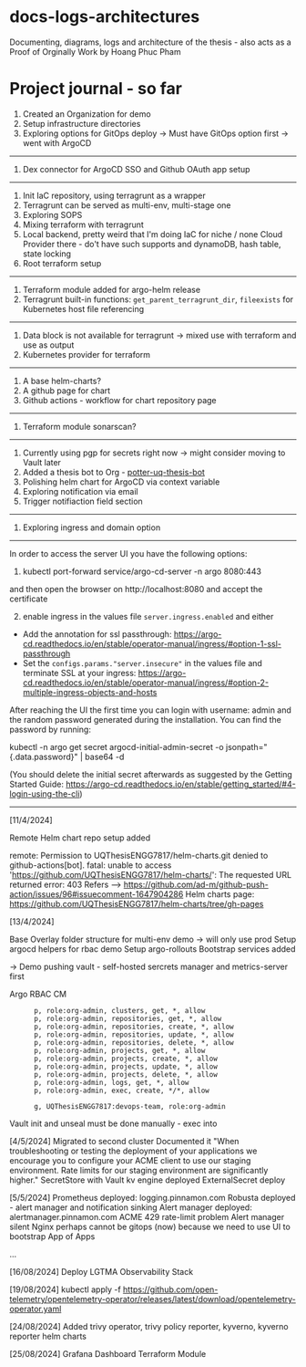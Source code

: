 # docs-logs-architectures
Documenting, diagrams, logs and architecture of the thesis - also acts as a Proof of Orginally Work by Hoang Phuc Pham
# Project journal - so far
1. Created an Organization for demo
2. Setup infrastructure directories
3. Exploring options for GitOps deploy -> Must have GitOps option first -> went with ArgoCD
---
1. Dex connector for ArgoCD SSO and Github OAuth app setup
---
1. Init IaC repository, using terragrunt as a wrapper
2. Terragrunt can be served as multi-env, multi-stage one
3. Exploring SOPS
4. Mixing terraform with terragrunt
5. Local backend, pretty weird that I'm doing IaC for niche / none Cloud Provider there - do't have such supports and dynamoDB, hash table, state locking
6. Root terraform setup
---
1. Terraform module added for argo-helm release
2. Terragrunt built-in functions: `get_parent_terragrunt_dir`, `fileexists` for Kubernetes host file referencing
---
1. Data block is not available for terragrunt -> mixed use with terraform and use as output
2. Kubernetes provider for terraform
---
1. A base helm-charts?
2. A github page for chart
3. Github actions - workflow for chart repository page
---
1. Terraform module sonarscan?
---
1. Currently using pgp for secrets right now -> might consider moving to Vault later
2. Added a thesis bot to Org -  [potter-uq-thesis-bot](https://github.com/potter-uq-thesis-bot)
3. Polishing helm chart for ArgoCD via context variable
4. Exploring notification via email
5. Trigger notifiaction field section
---
1. Exploring ingress and domain option
---

In order to access the server UI you have the following options:

1. kubectl port-forward service/argo-cd-server -n argo 8080:443

and then open the browser on http://localhost:8080 and accept the certificate

2. enable ingress in the values file `server.ingress.enabled` and either
- Add the annotation for ssl passthrough: https://argo-cd.readthedocs.io/en/stable/operator-manual/ingress/#option-1-ssl-passthrough
- Set the `configs.params."server.insecure"` in the values file and terminate SSL at your ingress: https://argo-cd.readthedocs.io/en/stable/operator-manual/ingress/#option-2-multiple-ingress-objects-and-hosts


After reaching the UI the first time you can login with username: admin and the random password generated during the installation. You can find the password by running:

kubectl -n argo get secret argocd-initial-admin-secret -o jsonpath="{.data.password}" | base64 -d

(You should delete the initial secret afterwards as suggested by the Getting Started Guide: https://argo-cd.readthedocs.io/en/stable/getting_started/#4-login-using-the-cli)


---
[11/4/2024]

Remote Helm chart repo setup added

remote: Permission to UQThesisENGG7817/helm-charts.git denied to github-actions[bot].
fatal: unable to access 'https://github.com/UQThesisENGG7817/helm-charts/': The requested URL returned error: 403
Refers --> https://github.com/ad-m/github-push-action/issues/96#issuecomment-1647904286
Helm charts page: https://github.com/UQThesisENGG7817/helm-charts/tree/gh-pages

[13/4/2024]

Base Overlay folder structure for multi-env demo -> will only use prod
Setup argocd helpers for rbac demo
Setup argo-rollouts
Bootstrap services added

-> Demo pushing vault - self-hosted sercrets manager and metrics-server first

Argo RBAC CM
```   p, role:org-admin, applications, *, */*, allow
      p, role:org-admin, clusters, get, *, allow
      p, role:org-admin, repositories, get, *, allow
      p, role:org-admin, repositories, create, *, allow
      p, role:org-admin, repositories, update, *, allow
      p, role:org-admin, repositories, delete, *, allow
      p, role:org-admin, projects, get, *, allow
      p, role:org-admin, projects, create, *, allow
      p, role:org-admin, projects, update, *, allow
      p, role:org-admin, projects, delete, *, allow
      p, role:org-admin, logs, get, *, allow
      p, role:org-admin, exec, create, */*, allow

      g, UQThesisENGG7817:devops-team, role:org-admin
```

Vault init and unseal must be done manually - exec into


[4/5/2024]
Migrated to second cluster
Documented it
"When troubleshooting or testing the deployment of your applications we encourage you to configure your ACME client to use our staging environment. Rate limits for our staging environment are significantly higher."
SecretStore with Vault kv engine deployed
ExternalSecret deploy

[5/5/2024]
Prometheus deployed: logging.pinnamon.com
Robusta deployed - alert manager and notification sinking
Alert manager deployed: alertmanager.pinnamon.com
ACME 429 rate-limit problem
Alert manager silent
Nginx perhaps cannot be gitops (now) because we need to use UI to bootstrap App of Apps


...

[16/08/2024]
Deploy LGTMA Observability Stack

[19/08/2024]
kubectl apply -f https://github.com/open-telemetry/opentelemetry-operator/releases/latest/download/opentelemetry-operator.yaml

[24/08/2024]
Added trivy operator, trivy policy reporter, kyverno, kyverno reporter helm charts

[25/08/2024]
Grafana Dashboard Terraform Module